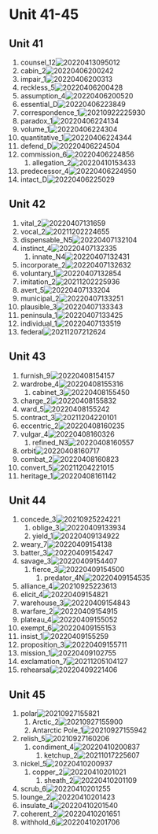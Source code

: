 # Unit 41-45

## Unit 41

1. counsel_12![20220413095012](https://raw.githubusercontent.com/Logible/Image/main/note_image/20220413095012.png)
2. cabin_2![20220406200242](https://raw.githubusercontent.com/Logible/Image/main/note_image/20220406200242.png)
3. impair_1![20220406200313](https://raw.githubusercontent.com/Logible/Image/main/note_image/20220406200313.png)
4. reckless_5![20220406200428](https://raw.githubusercontent.com/Logible/Image/main/note_image/20220406200428.png)
5. assumption_4![20220406200520](https://raw.githubusercontent.com/Logible/Image/main/note_image/20220406200520.png)
6. essential_D![20220406223849](https://raw.githubusercontent.com/Logible/Image/main/note_image/20220406223849.png)
7. correspondence_1![20210922225930](https://raw.githubusercontent.com/Logible/Image/main/note_image/20210922225930.png)
8. paradox_1![20220406224134](https://raw.githubusercontent.com/Logible/Image/main/note_image/20220406224134.png)
9. volume_1![20220406224304](https://raw.githubusercontent.com/Logible/Image/main/note_image/20220406224304.png)
10. quantitative_1![20220406224344](https://raw.githubusercontent.com/Logible/Image/main/note_image/20220406224344.png)
11. defend_D![20220406224504](https://raw.githubusercontent.com/Logible/Image/main/note_image/20220406224504.png)
12. commission_6![20220406224856](https://raw.githubusercontent.com/Logible/Image/main/note_image/20220406224856.png)
    1. allegation_2![20220410153433](https://raw.githubusercontent.com/Logible/Image/main/note_image/20220410153433.png)
13. predecessor_4![20220406224950](https://raw.githubusercontent.com/Logible/Image/main/note_image/20220406224950.png)
14. intact_D![20220406225029](https://raw.githubusercontent.com/Logible/Image/main/note_image/20220406225029.png)

## Unit 42

1. vital_2![20220407131659](https://raw.githubusercontent.com/Logible/Image/main/note_image/20220407131659.png)
2. vocal_2![20211202224655](https://raw.githubusercontent.com/Logible/Image/main/note_image/20211202224655.png)
3. dispensable_N5![20220407132104](https://raw.githubusercontent.com/Logible/Image/main/note_image/20220407132104.png)
4. instinct_4![20220407132335](https://raw.githubusercontent.com/Logible/Image/main/note_image/20220407132335.png)
    1. innate_N4![20220407132431](https://raw.githubusercontent.com/Logible/Image/main/note_image/20220407132431.png)
5. incorporate_2![20220407132632](https://raw.githubusercontent.com/Logible/Image/main/note_image/20220407132632.png)
6. voluntary_1![20220407132854](https://raw.githubusercontent.com/Logible/Image/main/note_image/20220407132854.png)
7. imitation_2![20211202225936](https://raw.githubusercontent.com/Logible/Image/main/note_image/20211202225936.png)
8. avert_5![20220407133204](https://raw.githubusercontent.com/Logible/Image/main/note_image/20220407133204.png)
9. municipal_2![20220407133251](https://raw.githubusercontent.com/Logible/Image/main/note_image/20220407133251.png)
10. plausible_3![20220407133343](https://raw.githubusercontent.com/Logible/Image/main/note_image/20220407133343.png)
11. peninsula_1![20220407133425](https://raw.githubusercontent.com/Logible/Image/main/note_image/20220407133425.png)
12. individual_1![20220407133519](https://raw.githubusercontent.com/Logible/Image/main/note_image/20220407133519.png)
13. federal![20211207212624](https://raw.githubusercontent.com/Logible/Image/main/note_image/20211207212624.png)

## Unit 43

1. furnish_9![20220408154157](https://raw.githubusercontent.com/Logible/Image/main/note_image/20220408154157.png)
2. wardrobe_4![20220408155316](https://raw.githubusercontent.com/Logible/Image/main/note_image/20220408155316.png)
    1. cabinet_3![20220408155450](https://raw.githubusercontent.com/Logible/Image/main/note_image/20220408155450.png)
3. charge_2![20220408155832](https://raw.githubusercontent.com/Logible/Image/main/note_image/20220408155832.png)
4. ward_5![20220408155242](https://raw.githubusercontent.com/Logible/Image/main/note_image/20220408155242.png)
5. contract_3![20211204220101](https://raw.githubusercontent.com/Logible/Image/main/note_image/20211204220101.png)
6. eccentric_2![20220408160235](https://raw.githubusercontent.com/Logible/Image/main/note_image/20220408160235.png)
7. vulgar_4![20220408160326](https://raw.githubusercontent.com/Logible/Image/main/note_image/20220408160326.png)
    1. refined_N3![20220408160557](https://raw.githubusercontent.com/Logible/Image/main/note_image/20220408160557.png)
8. orbit![20220408160717](https://raw.githubusercontent.com/Logible/Image/main/note_image/20220408160717.png)
9. combat_2![20220408160823](https://raw.githubusercontent.com/Logible/Image/main/note_image/20220408160823.png)
10. convert_5![20211204221015](https://raw.githubusercontent.com/Logible/Image/main/note_image/20211204221015.png)
11. heritage_1![20220408161142](https://raw.githubusercontent.com/Logible/Image/main/note_image/20220408161142.png)

## Unit 44

1. concede_3![20210925224221](https://raw.githubusercontent.com/Logible/Image/main/note_image/20210925224221.png)
   1. oblige_3![20220409133934](https://raw.githubusercontent.com/Logible/Image/main/note_image/20220409133934.png)
   2. yield_1![20220409134922](https://raw.githubusercontent.com/Logible/Image/main/note_image/20220409134922.png)
2. weary_7![20220409154138](https://raw.githubusercontent.com/Logible/Image/main/note_image/20220409154138.png)
3. batter_3![20220409154247](https://raw.githubusercontent.com/Logible/Image/main/note_image/20220409154247.png)
4. savage_3![20220409154407](https://raw.githubusercontent.com/Logible/Image/main/note_image/20220409154407.png)
    1. fierce_3![20220409154500](https://raw.githubusercontent.com/Logible/Image/main/note_image/20220409154500.png)
       1. predator_4N![20220409154535](https://raw.githubusercontent.com/Logible/Image/main/note_image/20220409154535.png)
5. alliance_4![20210925223613](https://raw.githubusercontent.com/Logible/Image/main/note_image/20210925223613.png)
6. elicit_4![20220409154821](https://raw.githubusercontent.com/Logible/Image/main/note_image/20220409154821.png)
7. warehouse_3![20220409154843](https://raw.githubusercontent.com/Logible/Image/main/note_image/20220409154843.png)
8. warfare_2![20220409154915](https://raw.githubusercontent.com/Logible/Image/main/note_image/20220409154915.png)
9. plateau_4![20220409155052](https://raw.githubusercontent.com/Logible/Image/main/note_image/20220409155052.png)
10. exempt_6![20220409155153](https://raw.githubusercontent.com/Logible/Image/main/note_image/20220409155153.png)
11. insist_1![20220409155259](https://raw.githubusercontent.com/Logible/Image/main/note_image/20220409155259.png)
12. proposition_3![20220409155711](https://raw.githubusercontent.com/Logible/Image/main/note_image/20220409155711.png)
13. mission_1![20220409102755](https://raw.githubusercontent.com/Logible/Image/main/note_image/20220409102755.png)
14. exclamation_7![20211205104127](https://raw.githubusercontent.com/Logible/Image/main/note_image/20211205104127.png)
15. rehearsal![20220409221406](https://raw.githubusercontent.com/Logible/Image/main/note_image/20220409221406.png)

## Unit 45

1. polar![20210927155821](https://raw.githubusercontent.com/Logible/Image/main/note_image/20210927155821.png)
    1. Arctic_2![20210927155900](https://raw.githubusercontent.com/Logible/Image/main/note_image/20210927155900.png)
    2. Antarctic Pole_1![20210927155942](https://raw.githubusercontent.com/Logible/Image/main/note_image/20210927155942.png)
2. relish_5![20210927160206](https://raw.githubusercontent.com/Logible/Image/main/note_image/20210927160206.png)
    1. condiment_4![20220410200837](https://raw.githubusercontent.com/Logible/Image/main/note_image/20220410200837.png)
       1. ketchup_2![20211017225607](https://raw.githubusercontent.com/Logible/Image/main/note_image/20211017225607.png)
3. nickel_5![20220410200937](https://raw.githubusercontent.com/Logible/Image/main/note_image/20220410200937.png)
    1. copper_2![20220410201021](https://raw.githubusercontent.com/Logible/Image/main/note_image/20220410201021.png)
       1. sheath_2![20220410201109](https://raw.githubusercontent.com/Logible/Image/main/note_image/20220410201109.png)
4. scrub_6![20220410201255](https://raw.githubusercontent.com/Logible/Image/main/note_image/20220410201255.png)
5. lounge_2![20220410201423](https://raw.githubusercontent.com/Logible/Image/main/note_image/20220410201423.png)
6. insulate_4![20220410201540](https://raw.githubusercontent.com/Logible/Image/main/note_image/20220410201540.png)
7. coherent_2![20220410201651](https://raw.githubusercontent.com/Logible/Image/main/note_image/20220410201651.png)
8. withhold_6![20220410201706](https://raw.githubusercontent.com/Logible/Image/main/note_image/20220410201706.png)
